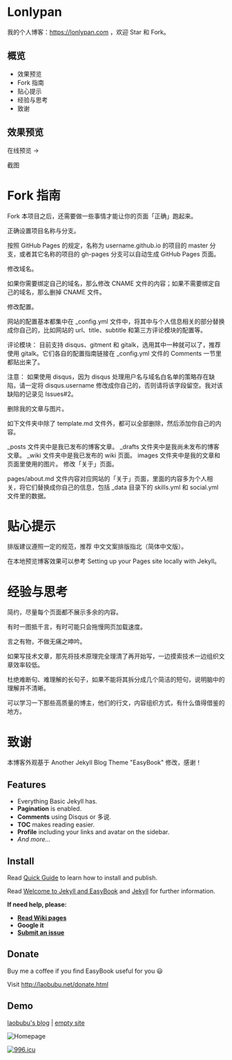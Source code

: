 # Lonlypan
我的个人博客：https://lonlypan.com ，欢迎 Star 和 Fork。

## 概览
* 效果预览
* Fork 指南
* 贴心提示
* 经验与思考
* 致谢

## 效果预览
在线预览 →

截图

# Fork 指南
Fork 本项目之后，还需要做一些事情才能让你的页面「正确」跑起来。

正确设置项目名称与分支。

按照 GitHub Pages 的规定，名称为 username.github.io 的项目的 master 分支，或者其它名称的项目的 gh-pages 分支可以自动生成 GitHub Pages 页面。

修改域名。

如果你需要绑定自己的域名，那么修改 CNAME 文件的内容；如果不需要绑定自己的域名，那么删掉 CNAME 文件。

修改配置。

网站的配置基本都集中在 _config.yml 文件中，将其中与个人信息相关的部分替换成你自己的，比如网站的 url、title、subtitle 和第三方评论模块的配置等。

评论模块： 目前支持 disqus、gitment 和 gitalk，选用其中一种就可以了，推荐使用 gitalk。它们各自的配置指南链接在 _config.yml 文件的 Comments 一节里都贴出来了。

注意： 如果使用 disqus，因为 disqus 处理用户名与域名白名单的策略存在缺陷，请一定将 disqus.username 修改成你自己的，否则请将该字段留空。我对该缺陷的记录见 Issues#2。

删除我的文章与图片。

如下文件夹中除了 template.md 文件外，都可以全部删除，然后添加你自己的内容。

_posts 文件夹中是我已发布的博客文章。
_drafts 文件夹中是我尚未发布的博客文章。
_wiki 文件夹中是我已发布的 wiki 页面。
images 文件夹中是我的文章和页面里使用的图片。
修改「关于」页面。

pages/about.md 文件内容对应网站的「关于」页面，里面的内容多为个人相关，将它们替换成你自己的信息，包括 _data 目录下的 skills.yml 和 social.yml 文件里的数据。

# 贴心提示
排版建议遵照一定的规范，推荐 中文文案排版指北（简体中文版）。

在本地预览博客效果可以参考 Setting up your Pages site locally with Jekyll。

# 经验与思考
简约，尽量每个页面都不展示多余的内容。

有时一图抵千言，有时可能只会拖慢网页加载速度。

言之有物，不做无痛之呻吟。

如果写技术文章，那先将技术原理完全理清了再开始写，一边摸索技术一边组织文章效率较低。

杜绝难断句、难理解的长句子，如果不能将其拆分成几个简洁的短句，说明脑中的理解并不清晰。

可以学习一下那些高质量的博主，他们的行文，内容组织方式，有什么值得借鉴的地方。

# 致谢
本博客外观基于 Another Jekyll Blog Theme "EasyBook" 修改，感谢！

## Features

- Everything Basic Jekyll has.
- **Pagination** is enabled.
- **Comments** using Disqus or 多说.
- **TOC** makes reading easier.
- **Profile** including your links and avatar on the sidebar.
- *And more...*

## Install

Read [Quick Guide] to learn how to install and publish.

Read [Welcome to Jekyll and EasyBook][helloPost] and [Jekyll][jekyll] for further information.

**If need help, please:**

 - [**Read Wiki pages**](https://github.com/laobubu/jekyll-theme-EasyBook/wiki)
 - **Google it**
 - [**Submit an issue**](https://github.com/laobubu/jekyll-theme-EasyBook/issues/new)

## Donate

Buy me a coffee if you find EasyBook useful for you :smiley:

Visit <http://laobubu.net/donate.html>

## Demo

[laobubu's blog](http://blog.laobubu.net) | [empty site](http://laobubu.github.io/jekyll-theme-EasyBook)

![Homepage](https://ooo.0o0.ooo/2016/02/11/56bc997c65daf.png)


[Quick Guide]: https://github.com/laobubu/jekyll-theme-EasyBook/wiki/Quick-Guide
[helloPost]: http://laobubu.github.io/jekyll-theme-EasyBook/archivers/hello
[jekyll]: http://jekyllrb.com/

<a href="https://996.icu"><img src="https://img.shields.io/badge/link-996.icu-red.svg" alt="996.icu" /></a>
